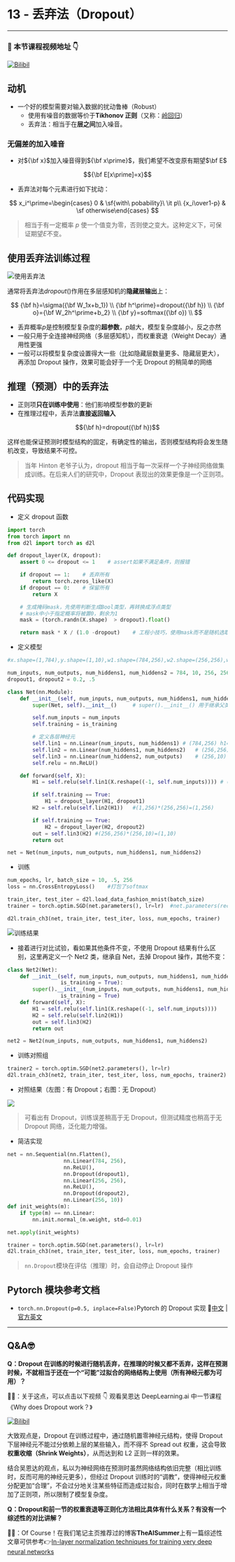 # 13 - 丢弃法（Dropout）

---

### 🎦 本节课程视频地址 👇

[![Bilibil](https://i1.hdslb.com/bfs/archive/f68d47e72ff00bd216c4c4fc8d44006540d91370.jpg@640w_400h_100Q_1c.webp)](https://www.bilibili.com/video/BV1Y5411c7aY?spm_id_from=333.999.0.0)

## 动机

- 一个好的模型需要对输入数据的扰动鲁棒（Robust）
  - 使用有噪音的数据等价于**Tikhonov 正则**（又称：[岭回归](https://baike.baidu.com/item/%E5%B2%AD%E5%9B%9E%E5%BD%92/554917)）
  - 丢弃法：相当于在**层之间**加入噪音。

### 无偏差的加入噪音

- 对${\bf x}$加入噪音得到${\bf x\prime}$，我们希望不改变原有期望$\bf E$

$${\bf E[x\prime]=x}$$

- 丢弃法对每个元素进行如下扰动：

$$
x_i^\prime=\begin{cases}
0 & \sf{with\ pobability}\ \it p\\
{x_i\over1-p} & \sf otherwise\end{cases}
$$

> 相当于有一定概率 $p$ 使一个值变为零，否则使之变大。这种定义下，可保证期望$E$不变。

## 使用丢弃法训练过程

![使用丢弃法](https://zh.d2l.ai/_images/dropout2.svg)

通常将丢弃法$dropout()$作用在多层感知机的**隐藏层输出**上：

$$
{\bf h}=\sigma({\bf W_1x+b_1}) \\
{\bf h^\prime}=dropout({\bf h}) \\
{\bf o}={\bf W_2h^\prime+b_2} \\
{\bf y}=softmax({\bf o}) \\
$$

- 丢弃概率$p$是控制模型复杂度的**超参数**，$p$越大，模型复杂度越小，反之亦然
- 一般只用于全连接神经网络（多层感知机），而权重衰退（Weight Decay）通用性更强
- 一般可以将模型复杂度设置得大一些（比如隐藏层数量更多、隐藏层更大），再添加 Dropout 操作，效果可能会好于一个无 Dropout 的稍简单的网络

## 推理（预测）中的丢弃法

- 正则项**只在训练中使用**：他们影响模型参数的更新
- 在推理过程中，丢弃法**直接返回输入**

$${\bf h}=dropout({\bf h})$$

这样也能保证预测时模型结构的固定，有确定性的输出，否则模型结构将会发生随机改变，导致结果不可控。

> 当年 Hinton 老爷子认为，dropout 相当于每一次采样一个子神经网络做集成训练。在后来人们的研究中，Dropout 表现出的效果更像是一个正则项。

## 代码实现

- 定义 dropout 函数

```python
import torch
from torch import nn
from d2l import torch as d2l

def dropout_layer(X, dropout):
    assert 0 <= dropout <= 1    # assert如果不满足条件，则报错

    if dropout == 1:    # 丢弃所有
        return torch.zeros_like(X)
    if dropout == 0:    # 保留所有
        return X

    # 生成掩码mask，先使用判断生成Bool类型，再转换成浮点类型
    # mask中小于指定概率将被置0，剩余为1
    mask = (torch.randn(X.shape)  > dropout).float()

    return mask * X / (1.0 -dropout)    # 工程小技巧，使用mask而不是随机选取再运算可以提高运算效率
```

- 定义模型

```python
#x.shape=(1,784),y.shape=(1,10),w1.shape=(784,256),w2.shape=(256,256),w3.shape=(256,10)

num_inputs, num_outputs, num_hiddens1, num_hiddens2 = 784, 10, 256, 256
dropout1, dropout2 = 0.2, .5

class Net(nn.Module):
    def __init__(self, num_inputs, num_outputs, num_hiddens1, num_hiddens2, is_training=True):
        super(Net, self).__init__()     # super().__init__() 用于继承父类初始化方法

        self.num_inputs = num_inputs
        self.training = is_training

        # 定义各层神经元
        self.lin1 = nn.Linear(num_inputs, num_hiddens1) # (784,256) h1=xWT
        self.lin2 = nn.Linear(num_hiddens1, num_hiddens2)   # (256,256)
        self.lin3 = nn.Linear(num_hiddens2, num_outputs)    # (256,10)
        self.relu = nn.ReLU()

    def forward(self, X):
        H1 = self.relu(self.lin1(X.reshape((-1, self.num_inputs)))) # (1,784)*(784,256)=(1*256)

        if self.training == True:
            H1 = dropout_layer(H1, dropout1)
        H2 = self.relu(self.lin2(H1))   #(1,256)*(256,256)=(1,256)

        if self.training == True:
            H2 = dropout_layer(H2, dropout2)
        out = self.lin3(H2) #(256,256)*(256,10)=(1,10)
        return out

net = Net(num_inputs, num_outputs, num_hiddens1, num_hiddens2)
```

- 训练

```python
num_epochs, lr, batch_size = 10, .5, 256
loss = nn.CrossEntropyLoss()    #打包了softmax

train_iter, test_iter = d2l.load_data_fashion_mnist(batch_size)
trainer = torch.optim.SGD(net.parameters(), lr=lr)  #net.parameters(recurse=True)返回模块和所有子模块的参数。

d2l.train_ch3(net, train_iter, test_iter, loss, num_epochs, trainer)
```

![训练结果](https://zh.d2l.ai/_images/output_dropout_1110bf_54_0.svg)

- 接着进行对比试验，看如果其他条件不变，不使用 Dropout 结果有什么区别，这里再定义一个 Net2 类，继承自 Net，去掉 Dropout 操作，其他不变：

```python
class Net2(Net):
    def __init__(self, num_inputs, num_outputs, num_hiddens1, num_hiddens2,
                 is_training = True):
        super().__init__(num_inputs, num_outputs, num_hiddens1, num_hiddens2,
                 is_training = True)
    def forward(self, X):
        H1 = self.relu(self.lin1(X.reshape((-1, self.num_inputs))))
        H2 = self.relu(self.lin2(H1))
        out = self.lin3(H2)
        return out

net2 = Net2(num_inputs, num_outputs, num_hiddens1, num_hiddens2)
```

- 训练对照组

```python
trainer2 = torch.optim.SGD(net2.parameters(), lr=lr)
d2l.train_ch3(net2, train_iter, test_iter, loss, num_epochs, trainer2)
```

- 对照结果（左图：有 Dropout；右图：无 Dropout）

![](Images\dropout_or_not.png)

> 可看出有 Dropout，训练误差稍高于无 Dropout，但测试精度也稍高于无 Dropout 网络，泛化能力增强。

- 简洁实现

```python
net = nn.Sequential(nn.Flatten(),
                  nn.Linear(784, 256),
                  nn.ReLU(),
                  nn.Dropout(dropout1),
                  nn.Linear(256, 256),
                  nn.ReLU(),
                  nn.Dropout(dropout2),
                  nn.Linear(256, 10))
def init_weights(m):
    if type(m) == nn.Linear:
        nn.init.normal_(m.weight, std=0.01)

net.apply(init_weights)

trainer = torch.optim.SGD(net.parameters(), lr=lr)
d2l.train_ch3(net, train_iter, test_iter, loss, num_epochs, trainer)
```

> `nn.Dropout`模块在评估（推理）时，会自动停止 Dropout 操作

## Pytorch 模块参考文档

- `torch.nn.Dropout(p=0.5, inplace=False)`Pytorch 的 Dropout 实现 🧐[中文](https://pytorch-cn.readthedocs.io/zh/latest/package_references/torch-nn/#dropout-layers) | [官方英文](https://pytorch.org/docs/stable/generated/torch.nn.Dropout.html#torch.nn.Dropout)

---

## Q&A🤓

**Q：Dropout 在训练的时候进行随机丢弃，在推理的时候又都不丢弃，这样在预测时候，不就相当于还在一个“可能”过拟合的网络结构上使用（所有神经元都为可用）？**

**🙋‍♂️**：关于这点，可以点击以下视频 👇 观看吴恩达 DeepLearning.ai 中一节课程《Why does Dropout work？》

[![Bilibil](Images/AndrewNG_dropout.png)](https://www.bilibili.com/video/BV1FT4y1E74V?p=53)

大致观点是，Dropout 在训练过程中，通过随机置零神经元结构，使得 Dropout 下层神经元不能过分依赖上层的某些输入，而不得不 Spread out 权重，这会导致**权重收缩（Shrink Weights）**，从而达到和 L2 正则一样的效果。

结合吴恩达的观点，私以为神经网络在预测时虽然网络结构依旧完整（相比训练时，反而可用的神经元更多），但经过 Dropout 训练时的“调教”，使得神经元权重分配更加“合理”，不会过分地关注某些特征而造成过拟合，同时在数学上相当于增加了正则项，所以限制了模型复杂度。

**Q：Dropout和前一节的权重衰退等正则化方法相比具体有什么关系？有没有一个综述性的对比讲解？**

**🙋‍♂️**：Of Course！在我们笔记主页推荐过的博客**TheAISummer**上有一篇综述性文章可供参考👉[In-layer normalization techniques for training very deep neural networks](https://theaisummer.com/regularization)